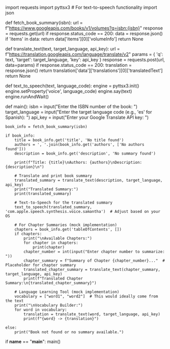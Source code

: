 import requests
import pyttsx3  # For text-to-speech functionality
import json

def fetch_book_summary(isbn):
    url = f"https://www.googleapis.com/books/v1/volumes?q=isbn:{isbn}"
    response = requests.get(url)
    if response.status_code == 200:
        data = response.json()
        if 'items' in data:
            return data['items'][0]['volumeInfo']
    return None

def translate_text(text, target_language, api_key):
    url = f"https://translation.googleapis.com/language/translate/v2"
    params = {
        'q': text,
        'target': target_language,
        'key': api_key
    }
    response = requests.post(url, data=params)
    if response.status_code == 200:
        translation = response.json()
        return translation['data']['translations'][0]['translatedText']
    return None

def text_to_speech(text, language_code):
    engine = pyttsx3.init()
    engine.setProperty('voice', language_code)
    engine.say(text)
    engine.runAndWait()

def main():
    isbn = input("Enter the ISBN number of the book: ")
    target_language = input("Enter the target language code (e.g., 'es' for Spanish): ")
    api_key = input("Enter your Google Translate API key: ")

    book_info = fetch_book_summary(isbn)
    
    if book_info:
        title = book_info.get('title', 'No title found')
        authors = ', '.join(book_info.get('authors', ['No authors found']))
        description = book_info.get('description', 'No summary found')

        print(f"Title: {title}\nAuthors: {authors}\nDescription: {description}\n")

        # Translate and print book summary
        translated_summary = translate_text(description, target_language, api_key)
        print("Translated Summary:")
        print(translated_summary)

        # Text-to-Speech for the translated summary
        text_to_speech(translated_summary, 'com.apple.speech.synthesis.voice.samantha')  # Adjust based on your OS

        # For Chapter Summaries (mock implementation)
        chapters = book_info.get('tableOfContents', [])
        if chapters:
            print("\nAvailable Chapters:")
            for chapter in chapters:
                print(chapter)
            chapter_number = int(input("Enter chapter number to summarize: "))
            chapter_summary = f"Summary of Chapter {chapter_number}..."  # Placeholder for chapter summary
            translated_chapter_summary = translate_text(chapter_summary, target_language, api_key)
            print(f"Translated Chapter Summary:\n{translated_chapter_summary}")

        # Language Learning Tool (mock implementation)
        vocabulary = ["word1", "word2"]  # This would ideally come from the text
        print("\nVocabulary Builder:")
        for word in vocabulary:
            translation = translate_text(word, target_language, api_key)
            print(f"{word} -> {translation}")

    else:
        print("Book not found or no summary available.")

if __name__ == "__main__":
    main()
